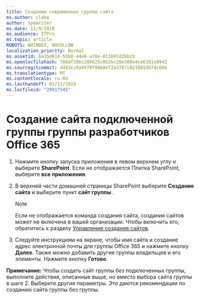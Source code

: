 ```yaml
---
title: Создание современных группы сайта
ms.author: clake
author: spowriter
ms.date: 11/9/2018
ms.audience: ITPro
ms.topic: article
ROBOTS: NOINDEX, NOFOLLOW
localization_priority: Normal
ms.assetid: ba35d814-55b8-44e6-a70e-011b91d2bbcb
ms.openlocfilehash: f88df38bc286625c0b2bc20e360e4ce6391e0942
ms.sourcegitcommit: dd43cc0a9470f98b8ef2a3787c823801d674c666
ms.translationtype: MT
ms.contentlocale: ru-RU
ms.lasthandoff: 02/12/2019
ms.locfileid: "29917545"
---
```

# <a name="create-an-office-365-group-connected-team-site"></a>Создание сайта подключенной группы группы разработчиков Office 365

1. Нажмите кнопку запуска приложения в левом верхнем углу и выберите **SharePoint**. Если не отображается Плитка SharePoint, выберите **все приложения**.
    
2. В верхней части домашней страницы SharePoint выберите **Создание сайта** и выберите пункт **сайт группы** . 
    
    > [!NOTE]
    > Если не отображается команда создания сайта, создания сайтов может не включена в вашей организации. Чтобы включить его, обратитесь к разделу [Управление создания сайтов](https://go.microsoft.com/fwlink/?linkid=2009644). 
  
3. Следуйте инструкциям на экране, чтобы имя сайта и создание адрес электронной почты для группы Office 365 и нажмите кнопку **Далее**. Также можно добавить другие группы владельцев и его элементы. Нажмите кнопку **Готово**.
  
 **Примечание:** Чтобы создать сайт группы без подключенных группы, выполните действия, описанные выше, но вместо выбора сайта группы в шаге 2. Выберите другие параметры. Это даются рекомендации по созданию сайта группы без группы. 
    


